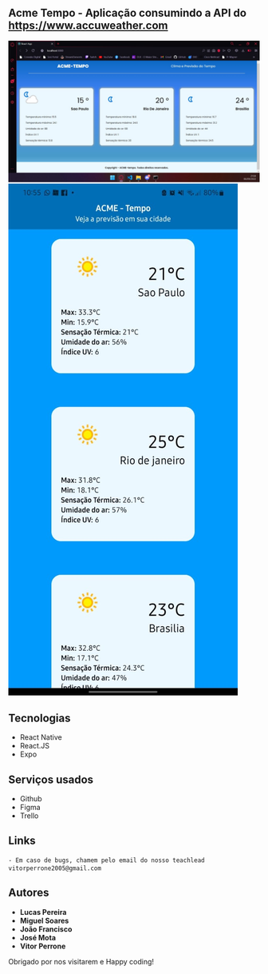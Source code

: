## Acme Tempo - Aplicação consumindo a API do https://www.accuweather.com
![Aplicação WEB](https://github.com/VitorPerrone/API_previsaoClima/blob/master/imgReadme/WhatsApp%20Image%202022-12-01%20at%2008.28.13.jpeg)
![Aplicação Mobile](https://github.com/VitorPerrone/API_previsaoClima/blob/master/imgReadme/WhatsApp%20Image%202022-12-01%20at%2008.28.14.jpeg)
## Tecnologias

* React Native
* React.JS
* Expo

## Serviços usados

* Github
* Figma 
* Trello

## Links
    - Em caso de bugs, chamem pelo email do nosso teachlead vitorperrone2005@gmail.com

  ## Autores

  * **Lucas Pereira** 
  * **Miguel Soares**
  * **João Francisco**
  * **José Mota**
  * **Vitor Perrone**
  

Obrigado por nos visitarem e Happy coding!
